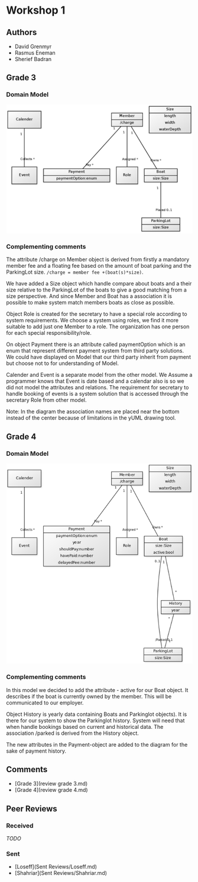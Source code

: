 # Workshop 1

## Authors
- David Grenmyr
- Rasmus Eneman
- Sherief Badran

## Grade 3
### Domain Model
![Domain model](https://raw.githubusercontent.com/Grenmyr/Portfolio-Objektorienteradanalys/master/pics/grade3.JPG)

### Complementing comments

The attribute /charge on Member object is derived from firstly a mandatory member fee
and a floating fee based on the amount of boat parking and the ParkingLot size.
`/charge = member fee +(boat(s)*size)`.

We have added a Size object which handle compare about boats and a their size relative to
the ParkingLot of the boats to give a good matching from a size perspective. And since Member and
Boat has a association it is possible to make system match members boats as close as possible.

Object Role is created for the secretary to have a special role according to system requirements.
We choose a system using roles, we find it more suitable to add just one Member to a role.
The organization has one person for each special responsibility/role.

On object Payment there is an attribute called paymentOption which is an enum that represent different payment system from
third party solutions. We could have displayed on Model that our third party inherit from payment
but choose not to for understanding of Model.

Calender and Event is a separate model from the other model. We Assume a programmer knows that Event is date based and a calendar
also is so we did not model the attributes and relations. The requirement for secretary to handle booking of events is a system
solution that is accessed through the secretary Role from other model.

Note: In the diagram the association names are placed near the bottom instead of the center because of
limitations in the yUML drawing tool.

## Grade 4
### Domain Model
![Domain model](https://raw.githubusercontent.com/Grenmyr/Portfolio-Objektorienteradanalys/master/pics/grade4.png)

### Complementing comments

In this model we decided to add the attribute - active for our Boat object. It describes if the boat is currently
owned by the member. This will be communicated to our employer.

Object History is yearly data containing Boats and Parkinglot objects).
It is there for our system to show the Parkinglot history. System will need that when handle bookings
based on current and historical data.
The association /parked is derived from the History object.

The new attributes in the Payment-object are added to the diagram for the sake of payment history.


## Comments
- [Grade 3](review grade 3.md)
- [Grade 4](review grade 4.md)

## Peer Reviews
### Received
*TODO*
### Sent
- [Loseff](Sent Reviews/Loseff.md)
- [Shahriar](Sent Reviews/Shahriar.md)
